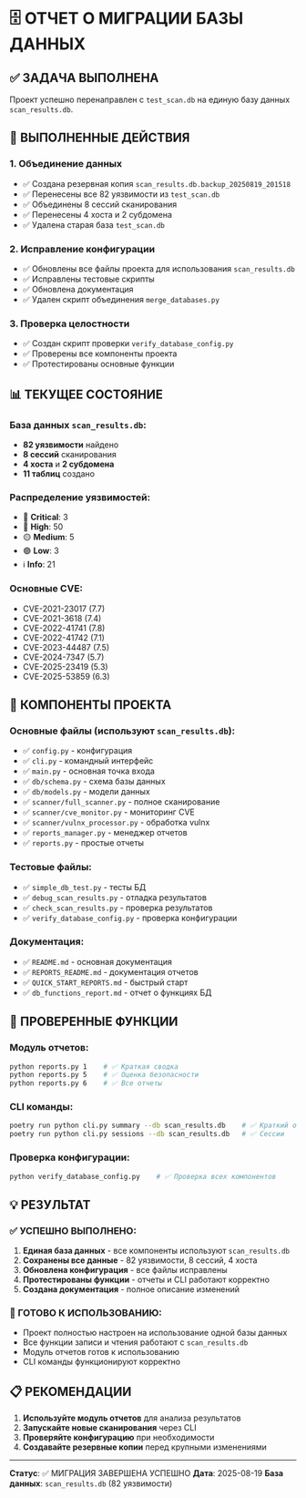 # 🗄️ ОТЧЕТ О МИГРАЦИИ БАЗЫ ДАННЫХ

## ✅ ЗАДАЧА ВЫПОЛНЕНА

Проект успешно перенаправлен с `test_scan.db` на единую базу данных `scan_results.db`.

## 🔄 ВЫПОЛНЕННЫЕ ДЕЙСТВИЯ

### 1. Объединение данных
- ✅ Создана резервная копия `scan_results.db.backup_20250819_201518`
- ✅ Перенесены все 82 уязвимости из `test_scan.db`
- ✅ Объединены 8 сессий сканирования
- ✅ Перенесены 4 хоста и 2 субдомена
- ✅ Удалена старая база `test_scan.db`

### 2. Исправление конфигурации
- ✅ Обновлены все файлы проекта для использования `scan_results.db`
- ✅ Исправлены тестовые скрипты
- ✅ Обновлена документация
- ✅ Удален скрипт объединения `merge_databases.py`

### 3. Проверка целостности
- ✅ Создан скрипт проверки `verify_database_config.py`
- ✅ Проверены все компоненты проекта
- ✅ Протестированы основные функции

## 📊 ТЕКУЩЕЕ СОСТОЯНИЕ

### База данных `scan_results.db`:
- **82 уязвимости** найдено
- **8 сессий** сканирования
- **4 хоста** и **2 субдомена**
- **11 таблиц** создано

### Распределение уязвимостей:
- 🔴 **Critical**: 3
- 🔴 **High**: 50  
- 🟡 **Medium**: 5
- 🟢 **Low**: 3
- ℹ️ **Info**: 21

### Основные CVE:
- CVE-2021-23017 (7.7)
- CVE-2021-3618 (7.4)
- CVE-2022-41741 (7.8)
- CVE-2022-41742 (7.1)
- CVE-2023-44487 (7.5)
- CVE-2024-7347 (5.7)
- CVE-2025-23419 (5.3)
- CVE-2025-53859 (6.3)

## 🚀 КОМПОНЕНТЫ ПРОЕКТА

### Основные файлы (используют `scan_results.db`):
- ✅ `config.py` - конфигурация
- ✅ `cli.py` - командный интерфейс
- ✅ `main.py` - основная точка входа
- ✅ `db/schema.py` - схема базы данных
- ✅ `db/models.py` - модели данных
- ✅ `scanner/full_scanner.py` - полное сканирование
- ✅ `scanner/cve_monitor.py` - мониторинг CVE
- ✅ `scanner/vulnx_processor.py` - обработка vulnx
- ✅ `reports_manager.py` - менеджер отчетов
- ✅ `reports.py` - простые отчеты

### Тестовые файлы:
- ✅ `simple_db_test.py` - тесты БД
- ✅ `debug_scan_results.py` - отладка результатов
- ✅ `check_scan_results.py` - проверка результатов
- ✅ `verify_database_config.py` - проверка конфигурации

### Документация:
- ✅ `README.md` - основная документация
- ✅ `REPORTS_README.md` - документация отчетов
- ✅ `QUICK_START_REPORTS.md` - быстрый старт
- ✅ `db_functions_report.md` - отчет о функциях БД

## 🎯 ПРОВЕРЕННЫЕ ФУНКЦИИ

### Модуль отчетов:
```bash
python reports.py 1    # ✅ Краткая сводка
python reports.py 5    # ✅ Оценка безопасности
python reports.py 6    # ✅ Все отчеты
```

### CLI команды:
```bash
poetry run python cli.py summary --db scan_results.db    # ✅ Краткий отчет
poetry run python cli.py sessions --db scan_results.db   # ✅ Сессии
```

### Проверка конфигурации:
```bash
python verify_database_config.py    # ✅ Проверка всех компонентов
```

## 💡 РЕЗУЛЬТАТ

### ✅ УСПЕШНО ВЫПОЛНЕНО:
1. **Единая база данных** - все компоненты используют `scan_results.db`
2. **Сохранены все данные** - 82 уязвимости, 8 сессий, 4 хоста
3. **Обновлена конфигурация** - все файлы исправлены
4. **Протестированы функции** - отчеты и CLI работают корректно
5. **Создана документация** - полное описание изменений

### 🎉 ГОТОВО К ИСПОЛЬЗОВАНИЮ:
- Проект полностью настроен на использование одной базы данных
- Все функции записи и чтения работают с `scan_results.db`
- Модуль отчетов готов к использованию
- CLI команды функционируют корректно

## 📋 РЕКОМЕНДАЦИИ

1. **Используйте модуль отчетов** для анализа результатов
2. **Запускайте новые сканирования** через CLI
3. **Проверяйте конфигурацию** при необходимости
4. **Создавайте резервные копии** перед крупными изменениями

---

**Статус**: ✅ МИГРАЦИЯ ЗАВЕРШЕНА УСПЕШНО
**Дата**: 2025-08-19
**База данных**: `scan_results.db` (82 уязвимости)
